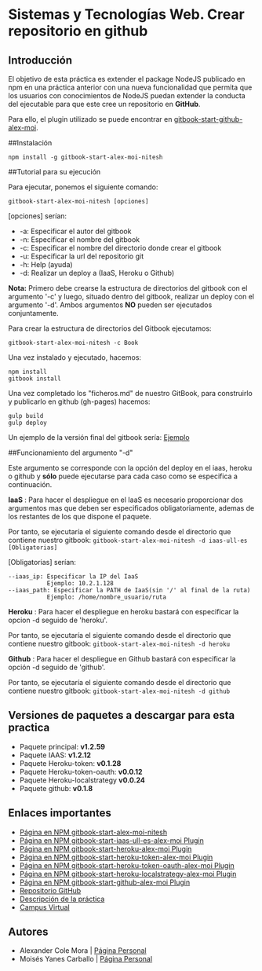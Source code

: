 # Sistemas y Tecnologías Web. Crear repositorio en github

## Introducción

El objetivo de esta práctica es extender el package NodeJS publicado en npm en una práctica anterior con una nueva funcionalidad que permita que los usuarios con conocimientos de NodeJS puedan extender la conducta del ejecutable para que este cree un repositorio en **GitHub**.

Para ello, el plugin utilizado se puede encontrar en [gitbook-start-github-alex-moi](https://www.npmjs.com/package/gitbook-start-github-alex-moi).

##Instalación

```shell
npm install -g gitbook-start-alex-moi-nitesh
```

##Tutorial para su ejecución

Para ejecutar, ponemos el siguiente comando:

`gitbook-start-alex-moi-nitesh [opciones]`

[opciones] serían:
*    -a: Especificar el autor del gitbook
*    -n: Especificar el nombre del gitbook
*    -c: Especificar el nombre del directorio donde crear el gitbook
*    -u: Especificar la url del repositorio git
*    -h: Help (ayuda)
*    -d: Realizar un deploy a (IaaS, Heroku o Github)

**Nota:** Primero debe crearse la estructura de directorios del gitbook con el argumento '-c' y luego, situado dentro del gitbook, realizar un deploy con el argumento '-d'. Ambos argumentos **NO** pueden ser ejecutados conjuntamente.

Para crear la estructura de directorios del Gitbook ejecutamos:
```shell
gitbook-start-alex-moi-nitesh -c Book
```

Una vez instalado y ejecutado, hacemos:

```shell
npm install
gitbook install
```

Una vez completado los "ficheros.md" de nuestro GitBook, para construirlo y publicarlo en github (gh-pages) hacemos:

```shell
gulp build
gulp deploy
```

Un ejemplo de la versión final del gitbook sería: [Ejemplo](https://alu0100782851.github.io/prueba/)

##Funcionamiento del argumento "-d"

Este argumento se corresponde con la opción del deploy en el iaas, heroku o github y **sólo** puede ejecutarse para cada caso como se especifica a continuación.


**IaaS**
 : Para hacer el despliegue en el IaaS es necesario proporcionar dos argumentos mas que deben ser especificados obligatoriamente, ademas de los restantes de los que dispone el paquete.

 Por tanto, se ejecutaría el siguiente comando desde el directorio que contiene nuestro gitbook:
`gitbook-start-alex-moi-nitesh -d iaas-ull-es [Obligatorias]`

 [Obligatorias] serían:
 ```
--iaas_ip: Especificar la IP del IaaS
			Ejemplo: 10.2.1.128
--iaas_path: Especificar la PATH de IaaS(sin '/' al final de la ruta)
			Ejemplo: /home/nombre_usuario/ruta
 ```

**Heroku**
 : Para hacer el despliegue en heroku bastará con especificar la opcion -d seguido de 'heroku'.

 Por tanto, se ejecutaría el siguiente comando desde el directorio que contiene nuestro gitbook:
`gitbook-start-alex-moi-nitesh -d heroku`
 

**Github**
 : Para hacer el despliegue en Github bastará con especificar la opción -d seguido de 'github'.

 Por tanto, se ejecutaría el siguiente comando desde el directorio que contiene nuestro gitbook:
`gitbook-start-alex-moi-nitesh -d github`


## Versiones de paquetes a descargar para esta practica
* Paquete principal: **v1.2.59**
* Paquete IAAS: **v1.2.12**
* Paquete Heroku-token: **v0.1.28**
* Paquete Heroku-token-oauth: **v0.0.12**
* Paquete Heroku-localstrategy **v0.0.24**
* Paquete github: **v0.1.8**

## Enlaces importantes
*  [Página en NPM gitbook-start-alex-moi-nitesh](https://www.npmjs.com/package/gitbook-start-alex-moi-nitesh)
*  [Página en NPM gitbook-start-iaas-ull-es-alex-moi Plugin](https://www.npmjs.com/package/gitbook-start-iaas-ull-es-alex-moi)
*  [Página en NPM gitbook-start-heroku-alex-moi Plugin](https://www.npmjs.com/package/gitbook-start-heroku-alex-moi)
*  [Página en NPM gitbook-start-heroku-token-alex-moi Plugin](https://www.npmjs.com/package/gitbook-start-heroku-token-alex-moi)
*  [Página en NPM gitbook-start-heroku-token-oauth-alex-moi Plugin](https://www.npmjs.com/package/gitbook-start-heroku-token-oauth-alex-moi)
*  [Página en NPM gitbook-start-heroku-localstrategy-alex-moi Plugin](https://www.npmjs.com/package/gitbook-start-heroku-localstrategy-alex-moi)
*  [Página en NPM gitbook-start-github-alex-moi Plugin](https://www.npmjs.com/package/gitbook-start-github-alex-moi)
*  [Repositorio GitHub](https://github.com/ULL-ESIT-SYTW-1617/crear-repositorio-en-github-alex-moi)
*  [Descripción de la práctica](https://casianorodriguezleon.gitbooks.io/ull-esit-1617/content/practicas/practicagithubapi.html)
*  [Campus Virtual](https://campusvirtual.ull.es/1617/course/view.php?id=1175)

## Autores

* Alexander Cole Mora | [Página Personal](http://alu0100767421.github.io/)
* Moisés Yanes Carballo | [Página Personal](http://alu0100782851.github.io/)